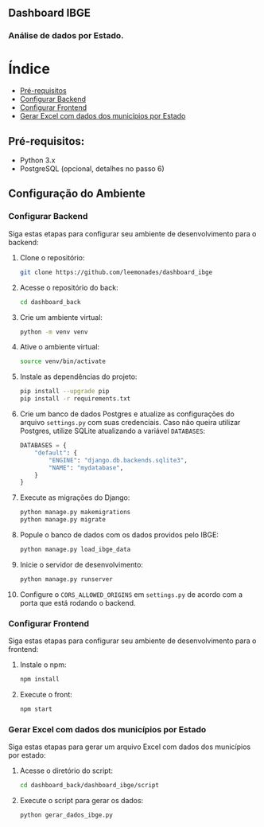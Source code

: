 ## Dashboard IBGE
### Análise de dados por Estado.

# Índice
- [Pré-requisitos](#pré-requisitos)
- [Configurar Backend](#configurar-backend)
- [Configurar Frontend](#configurar-frontend)
- [Gerar Excel com dados dos municípios por Estado](#gerar-excel-com-dados-dos-municípios-por-estado)

## Pré-requisitos:
- Python 3.x
- PostgreSQL (opcional, detalhes no passo 6)

## Configuração do Ambiente

### Configurar Backend
Siga estas etapas para configurar seu ambiente de desenvolvimento para o backend:

1. Clone o repositório:
    ```bash
    git clone https://github.com/leemonades/dashboard_ibge
    ```
2. Acesse o repositório do back:
    ```bash
    cd dashboard_back
    ```
3. Crie um ambiente virtual:
    ```bash
    python -m venv venv
    ```
4. Ative o ambiente virtual:
    ```bash
    source venv/bin/activate
    ```
5. Instale as dependências do projeto:
    ```bash
    pip install --upgrade pip 
    pip install -r requirements.txt
    ```
6. Crie um banco de dados Postgres e atualize as configurações do arquivo `settings.py` com suas credenciais. Caso não queira utilizar Postgres, utilize SQLite atualizando a variável `DATABASES`:

    ```python
    DATABASES = {
        "default": {
            "ENGINE": "django.db.backends.sqlite3",
            "NAME": "mydatabase",
        }
    }
    ```
7. Execute as migrações do Django:
    ```bash
    python manage.py makemigrations
    python manage.py migrate
    ```
8. Popule o banco de dados com os dados providos pelo IBGE:
    ```bash
    python manage.py load_ibge_data
    ```
9. Inicie o servidor de desenvolvimento:
    ```bash
    python manage.py runserver
    ```
10. Configure o `CORS_ALLOWED_ORIGINS` em `settings.py` de acordo com a porta que está rodando o backend.

### Configurar Frontend
Siga estas etapas para configurar seu ambiente de desenvolvimento para o frontend:

1. Instale o npm:
    ```bash
    npm install
    ```
2. Execute o front:
    ```bash
    npm start
    ```

### Gerar Excel com dados dos municípios por Estado
Siga estas etapas para gerar um arquivo Excel com dados dos municípios por estado:

1. Acesse o diretório do script:
    ```bash
    cd dashboard_back/dashboard_ibge/script
    ```
2. Execute o script para gerar os dados:
    ```bash
    python gerar_dados_ibge.py
    ```